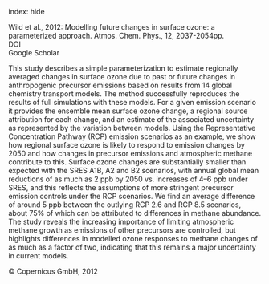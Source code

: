 index: hide

<div class="Citation">

  <div class="Citation-body">
    <div class="Citation-text">Wild et al., 2012: Modelling future changes in surface ozone: a parameterized approach. <span class="Article-journal">Atmos. Chem. Phys., </span><span class="Article-volume">12, </span>2037-2054pp.</div>
    <div class="Citation-links">
      <div class="CitationLink" data-href="https://doi.org/10.5194/acp-12-2037-2012">
        <div class="CitationLink-icon CitationLink-Doi"></div>
        <div class="CitationLink-text">DOI</div>
      </div>
      <div class="CitationLink" data-href="https://scholar.google.com/scholar?q=10.5194/acp-12-2037-2012">
        <div class="CitationLink-icon CitationLink-Scholar"></div>
        <div class="CitationLink-text">Google Scholar</div>
      </div>
    </div>
  </div>
</div>

This study describes a simple parameterization to estimate regionally averaged changes in surface ozone due to past or future changes in anthropogenic precursor emissions based on results from 14 global chemistry transport models. The method successfully reproduces the results of full simulations with these models. For a given emission scenario it provides the ensemble mean surface ozone change, a regional source attribution for each change, and an estimate of the associated uncertainty as represented by the variation between models. Using the Representative Concentration Pathway (RCP) emission scenarios as an example, we show how regional surface ozone is likely to respond to emission changes by 2050 and how changes in precursor emissions and atmospheric methane contribute to this. Surface ozone changes are substantially smaller than expected with the SRES A1B, A2 and B2 scenarios, with annual global mean reductions of as much as 2 ppb by 2050 vs. increases of 4–6 ppb under SRES, and this reflects the assumptions of more stringent precursor emission controls under the RCP scenarios. We find an average difference of around 5 ppb between the outlying RCP 2.6 and RCP 8.5 scenarios, about 75% of which can be attributed to differences in methane abundance. The study reveals the increasing importance of limiting atmospheric methane growth as emissions of other precursors are controlled, but highlights differences in modelled ozone responses to methane changes of as much as a factor of two, indicating that this remains a major uncertainty in current models.

<div class="Citation-copy">
&copy; Copernicus GmbH, 2012
</div>
